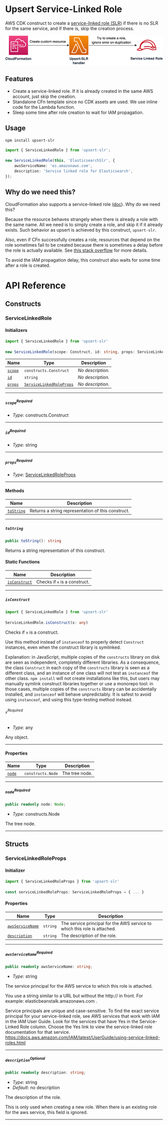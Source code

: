 # Upsert Service-Linked Role
AWS CDK construct to create a [service-linked role (SLR)](https://docs.aws.amazon.com/IAM/latest/UserGuide/using-service-linked-roles.html) if there is no SLR for the same service, and if there is, skip the creation process.

![architecture](imgs/architecture.png)

## Features
* Create a service-linked role. If it is already created in the same AWS account, just skip the creation.
* Standalone CFn template since no CDK assets are used. We use inline code for the Lambda function.
* Sleep some time after role creation to wait for IAM propagation.

## Usage
```sh
npm install upsert-slr
```

```ts
import { ServiceLinkedRole } from 'upsert-slr';

new ServiceLinkedRole(this, 'ElasticsearchSlr', {
    awsServiceName: 'es.amazonaws.com',
    description: 'Service linked role for Elasticsearch',
});
```

## Why do we need this?
CloudFormation also supports a service-linked role ([doc](https://docs.aws.amazon.com/ja_jp/AWSCloudFormation/latest/UserGuide/aws-resource-iam-servicelinkedrole.html)). Why do we need this?

Because the resource behaves strangely when there is already a role with the same name. All we need is to simply create a role, and skip it if it already exists. Such behavior as upsert is achieved by this construct, `upsert-slr`.

Also, even if CFn successfully creates a role, resources that depend on the role sometimes fail to be created because there is sometimes a delay before the role is actually available. See [this stack overflow](https://stackoverflow.com/questions/20156043/how-long-should-i-wait-after-applying-an-aws-iam-policy-before-it-is-valid) for more details.

To avoid the IAM propagation delay, this construct also waits for some time after a role is created.

# API Reference <a name="API Reference" id="api-reference"></a>

## Constructs <a name="Constructs" id="Constructs"></a>

### ServiceLinkedRole <a name="ServiceLinkedRole" id="upsert-slr.ServiceLinkedRole"></a>

#### Initializers <a name="Initializers" id="upsert-slr.ServiceLinkedRole.Initializer"></a>

```typescript
import { ServiceLinkedRole } from 'upsert-slr'

new ServiceLinkedRole(scope: Construct, id: string, props: ServiceLinkedRoleProps)
```

| **Name** | **Type** | **Description** |
| --- | --- | --- |
| <code><a href="#upsert-slr.ServiceLinkedRole.Initializer.parameter.scope">scope</a></code> | <code>constructs.Construct</code> | *No description.* |
| <code><a href="#upsert-slr.ServiceLinkedRole.Initializer.parameter.id">id</a></code> | <code>string</code> | *No description.* |
| <code><a href="#upsert-slr.ServiceLinkedRole.Initializer.parameter.props">props</a></code> | <code><a href="#upsert-slr.ServiceLinkedRoleProps">ServiceLinkedRoleProps</a></code> | *No description.* |

---

##### `scope`<sup>Required</sup> <a name="scope" id="upsert-slr.ServiceLinkedRole.Initializer.parameter.scope"></a>

- *Type:* constructs.Construct

---

##### `id`<sup>Required</sup> <a name="id" id="upsert-slr.ServiceLinkedRole.Initializer.parameter.id"></a>

- *Type:* string

---

##### `props`<sup>Required</sup> <a name="props" id="upsert-slr.ServiceLinkedRole.Initializer.parameter.props"></a>

- *Type:* <a href="#upsert-slr.ServiceLinkedRoleProps">ServiceLinkedRoleProps</a>

---

#### Methods <a name="Methods" id="Methods"></a>

| **Name** | **Description** |
| --- | --- |
| <code><a href="#upsert-slr.ServiceLinkedRole.toString">toString</a></code> | Returns a string representation of this construct. |

---

##### `toString` <a name="toString" id="upsert-slr.ServiceLinkedRole.toString"></a>

```typescript
public toString(): string
```

Returns a string representation of this construct.

#### Static Functions <a name="Static Functions" id="Static Functions"></a>

| **Name** | **Description** |
| --- | --- |
| <code><a href="#upsert-slr.ServiceLinkedRole.isConstruct">isConstruct</a></code> | Checks if `x` is a construct. |

---

##### `isConstruct` <a name="isConstruct" id="upsert-slr.ServiceLinkedRole.isConstruct"></a>

```typescript
import { ServiceLinkedRole } from 'upsert-slr'

ServiceLinkedRole.isConstruct(x: any)
```

Checks if `x` is a construct.

Use this method instead of `instanceof` to properly detect `Construct`
instances, even when the construct library is symlinked.

Explanation: in JavaScript, multiple copies of the `constructs` library on
disk are seen as independent, completely different libraries. As a
consequence, the class `Construct` in each copy of the `constructs` library
is seen as a different class, and an instance of one class will not test as
`instanceof` the other class. `npm install` will not create installations
like this, but users may manually symlink construct libraries together or
use a monorepo tool: in those cases, multiple copies of the `constructs`
library can be accidentally installed, and `instanceof` will behave
unpredictably. It is safest to avoid using `instanceof`, and using
this type-testing method instead.

###### `x`<sup>Required</sup> <a name="x" id="upsert-slr.ServiceLinkedRole.isConstruct.parameter.x"></a>

- *Type:* any

Any object.

---

#### Properties <a name="Properties" id="Properties"></a>

| **Name** | **Type** | **Description** |
| --- | --- | --- |
| <code><a href="#upsert-slr.ServiceLinkedRole.property.node">node</a></code> | <code>constructs.Node</code> | The tree node. |

---

##### `node`<sup>Required</sup> <a name="node" id="upsert-slr.ServiceLinkedRole.property.node"></a>

```typescript
public readonly node: Node;
```

- *Type:* constructs.Node

The tree node.

---


## Structs <a name="Structs" id="Structs"></a>

### ServiceLinkedRoleProps <a name="ServiceLinkedRoleProps" id="upsert-slr.ServiceLinkedRoleProps"></a>

#### Initializer <a name="Initializer" id="upsert-slr.ServiceLinkedRoleProps.Initializer"></a>

```typescript
import { ServiceLinkedRoleProps } from 'upsert-slr'

const serviceLinkedRoleProps: ServiceLinkedRoleProps = { ... }
```

#### Properties <a name="Properties" id="Properties"></a>

| **Name** | **Type** | **Description** |
| --- | --- | --- |
| <code><a href="#upsert-slr.ServiceLinkedRoleProps.property.awsServiceName">awsServiceName</a></code> | <code>string</code> | The service principal for the AWS service to which this role is attached. |
| <code><a href="#upsert-slr.ServiceLinkedRoleProps.property.description">description</a></code> | <code>string</code> | The description of the role. |

---

##### `awsServiceName`<sup>Required</sup> <a name="awsServiceName" id="upsert-slr.ServiceLinkedRoleProps.property.awsServiceName"></a>

```typescript
public readonly awsServiceName: string;
```

- *Type:* string

The service principal for the AWS service to which this role is attached.

You use a string similar to a URL but without the http:// in front. For example: elasticbeanstalk.amazonaws.com .

Service principals are unique and case-sensitive. To find the exact service principal for your service-linked role, see AWS services that work with IAM in the IAM User Guide. Look for the services that have Yes in the Service-Linked Role column. Choose the Yes link to view the service-linked role documentation for that service.
https://docs.aws.amazon.com/IAM/latest/UserGuide/using-service-linked-roles.html

---

##### `description`<sup>Optional</sup> <a name="description" id="upsert-slr.ServiceLinkedRoleProps.property.description"></a>

```typescript
public readonly description: string;
```

- *Type:* string
- *Default:* no description

The description of the role.

This is only used when creating a new role.
When there is an existing role for the aws service, this field is ignored.

---



